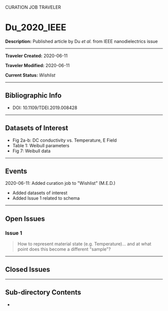 CURATION JOB TRAVELER

# Du_2020_IEEE

**Description:** Published article by Du *et al.* from IEEE nanodielectrics issue

---

**Traveler Created:** 2020-06-11

**Traveler Modified:** 2020-06-11

**Current Status:** *Wishlist*

---

## Bibliographic Info

* DOI: 10.1109/TDEI.2019.008428

---

## Datasets of Interest

* Fig 2a-b: DC conductivity vs. Temperature, E Field
* Table 1: Weibull parameters
* Fig 7: Weibull data


---

## Events

2020-06-11: Added curation job to "Wishlist" (M.E.D.)
* Added datasets of interest
* Added Issue 1 related to schema


---

## Open Issues

### Issue 1

> How to represent material state (e.g. Temperature)... and at what point does this become a different "sample"?

---

## Closed Issues



---

## Sub-directory Contents

* 
